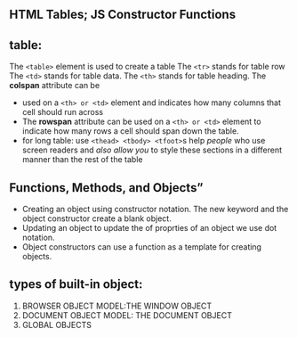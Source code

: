 HTML Tables; JS Constructor Functions
------

## table:
The `<table>` element is used to create a table
The `<tr>` stands for table row
The `<td>` stands for table data.
The `<th>` stands for table heading.
The **colspan** attribute can be
- used on a `<th> or <td>` element and indicates how many columns that cell should run across
- The **rowspan** attribute can be used on a `<th> or <td>` element to indicate how many rows a cell should span down the table.
- for long table: use `<thead> <tbody> <tfoot>`s help *people* who use screen readers and *also allow you* to style these sections in a different manner than the rest of the table

## Functions, Methods, and Objects”
- Creating an object using constructor notation. The new keyword and the object constructor create a blank object.
- Updating an object to update the of proprties of an object we use dot notation.
- Object constructors can use a function as a template for creating objects.

## types of built-in object:
1. BROWSER OBJECT MODEL:THE WINDOW OBJECT
2. DOCUMENT OBJECT MODEL: THE DOCUMENT OBJECT
3. GLOBAL OBJECTS